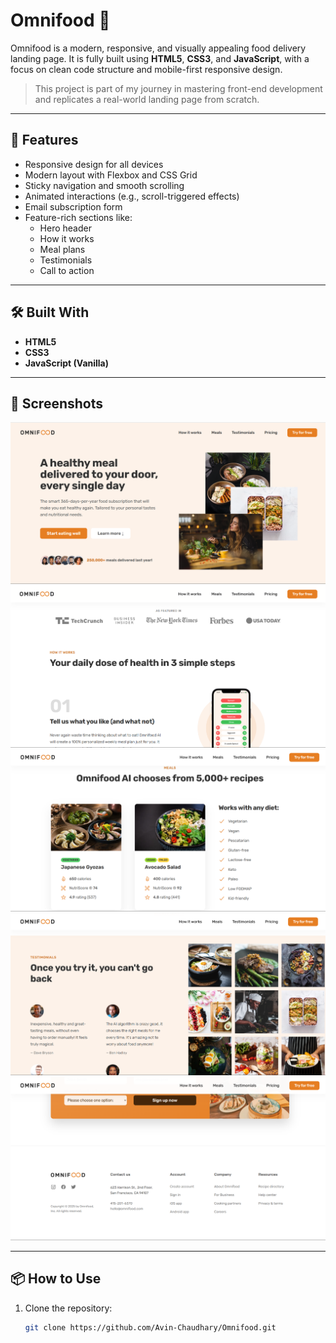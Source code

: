 # Omnifood 🍱

Omnifood is a modern, responsive, and visually appealing food delivery landing page. It is fully built using **HTML5**, **CSS3**, and **JavaScript**, with a focus on clean code structure and mobile-first responsive design.

> This project is part of my journey in mastering front-end development and replicates a real-world landing page from scratch.

---

## 🚀 Features

- Responsive design for all devices
- Modern layout with Flexbox and CSS Grid
- Sticky navigation and smooth scrolling
- Animated interactions (e.g., scroll-triggered effects)
- Email subscription form
- Feature-rich sections like:
  - Hero header
  - How it works
  - Meal plans
  - Testimonials
  - Call to action

---

## 🛠️ Built With

- **HTML5**
- **CSS3**
- **JavaScript (Vanilla)**

---

## 📸 Screenshots

![Omnifood Screenshot](https://github.com/Avin-Chaudhary/Omnifood/blob/main/img/website%20screenshot-1.png)
![Omnifood Screenshot](https://github.com/Avin-Chaudhary/Omnifood/blob/main/img/website%20screenshot-2.png)
![Omnifood Screenshot](https://github.com/Avin-Chaudhary/Omnifood/blob/main/img/website%20screenshot-3.png)
![Omnifood Screenshot](https://github.com/Avin-Chaudhary/Omnifood/blob/main/img/website%20screenshot-4.png)
![Omnifood Screenshot](https://github.com/Avin-Chaudhary/Omnifood/blob/main/img/website%20screenshot-5.png)

> 

---

## 📦 How to Use

1. Clone the repository:
   ```bash
   git clone https://github.com/Avin-Chaudhary/Omnifood.git

